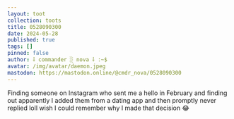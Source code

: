 ```yaml
---
layout: toot
collection: toots
title: 0528090300
date: 2024-05-28
published: true
tags: []
pinned: false
author: ⸸ commander ░ nova ⸸ :~$
avatar: /img/avatar/daemon.jpeg
mastodon: https://mastodon.online/@cmdr_nova/0528090300
---
```


Finding someone on Instagram who sent me a hello in February and finding out apparently I added them from a dating app and then promptly never replied lolI wish I could remember why I made that decision 😂
